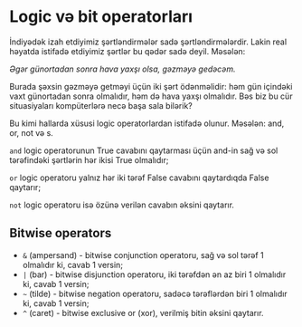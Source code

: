 # Logic və bit operatorları

İndiyədək izah etdiyimiz şərtləndirmələr sadə şərtləndirmələrdir. Lakin real həyatda istifadə etdiyimiz şərtlər bu qədər sadə deyil. Məsələn:

_Əgər günortadan sonra hava yaxşı olsa, gəzməyə gedəcəm._

Burada şəxsin gəzməyə getməyi üçün iki şərt ödənməlidir: həm gün içindəki vaxt günortadan sonra olmalıdır, həm də hava yaxşı olmalıdır. Bəs biz bu cür situasiyaları kompüterlərə necə başa sala bilərik?

Bu kimi hallarda xüsusi logic operatorlardan istifadə olunur. Məsələn: and, or, not və s.

`and` logic operatorunun True cavabını qaytarması üçün and-in sağ və sol tərəfindəki şərtlərin hər ikisi True olmalıdır;

`or` logic operatoru yalnız hər iki tərəf False cavabını qaytardıqda False qaytarır;

`not` logic operatoru isə özünə verilən cavabın əksini qaytarır.

## Bitwise operators



* `&` (ampersand) - bitwise conjunction operatoru, sağ və sol tərəf 1 olmalıdır ki, cavab 1 versin;
* `|` (bar) - bitwise disjunction operatoru, iki tərəfdən ən az biri 1 olmalıdır ki, cavab 1 versin;
* `~` (tilde) - bitwise negation operatoru, sadəcə tərəflərdən biri 1 olmalıdır ki, cavab 1 versin;
* `^` (caret) - bitwise exclusive or (xor), verilmiş bitin əksini qaytarır.














